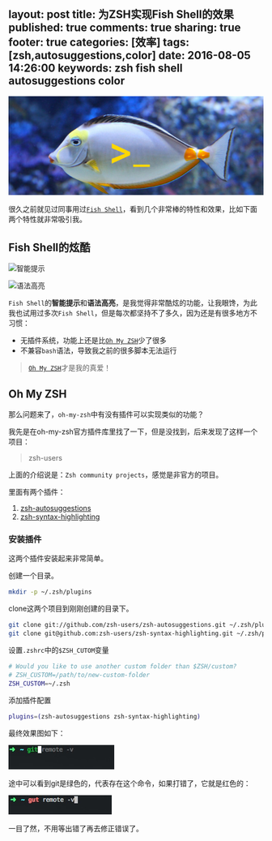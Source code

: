 layout: post
title: 为ZSH实现Fish Shell的效果
published: true
comments: true
sharing: true
footer: true
categories: [效率]
tags: [zsh,autosuggestions,color]
date: 2016-08-05 14:26:00
keywords: zsh fish shell autosuggestions color
---

![](/images/blog/zsh-like-fish-shell/fish-shell.jpg)

很久之前就见过同事用过[`Fish Shell`](https://fishshell.com)，看到几个非常棒的特性和效果，比如下面两个特性就非常吸引我。

<!-- more -->
## Fish Shell的炫酷

![智能提示](https://fishshell.com/assets/img/screenshots/autosuggestion.png)

![语法高亮](https://fishshell.com/assets/img/screenshots/colors.png)


`Fish Shell`的**智能提示**和**语法高亮**，是我觉得非常酷炫的功能，让我眼馋，为此我也试用过多次`Fish Shell`，但是每次都坚持不了多久，因为还是有很多地方不习惯：

* 无插件系统，功能上还是比[`Oh My ZSH`](http://ohmyz.sh/)少了很多
* 不兼容`bash`语法，导致我之前的很多脚本无法运行

> [`Oh My ZSH`](http://ohmyz.sh/)才是我的真爱！


## Oh My ZSH

那么问题来了，`oh-my-zsh`中有没有插件可以实现类似的功能？

我先是在oh-my-zsh官方插件库里找了一下，但是没找到，后来发现了这样一个项目：

> zsh-users

上面的介绍说是：`Zsh community projects`，感觉是非官方的项目。

里面有两个插件：

1. [zsh-autosuggestions](https://github.com/zsh-users/zsh-autosuggestions)
1. [zsh-syntax-highlighting](https://github.com/zsh-users/zsh-syntax-highlighting)

### 安装插件

这两个插件安装起来非常简单。

创建一个目录。

```bash
mkdir -p ~/.zsh/plugins
```

clone这两个项目到刚刚创建的目录下。

```bash
git clone git://github.com/zsh-users/zsh-autosuggestions.git ~/.zsh/plugins/zsh-autosuggestions
git clone git@github.com:zsh-users/zsh-syntax-highlighting.git ~/.zsh/plugins/zsh-syntax-highlighting
```

设置`.zshrc`中的`$ZSH_CUTOM`变量

```bash
# Would you like to use another custom folder than $ZSH/custom?
# ZSH_CUSTOM=/path/to/new-custom-folder
ZSH_CUSTOM=~/.zsh
```

添加插件配置

```bash
plugins=(zsh-autosuggestions zsh-syntax-highlighting)
```

最终效果图如下：

![autosuggestions](/images/blog/zsh-like-fish-shell/autosuggestions.png)

途中可以看到git是绿色的，代表存在这个命令，如果打错了，它就是红色的：

![color](/images/blog/zsh-like-fish-shell/color.png)

一目了然，不用等出错了再去修正错误了。
